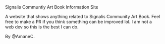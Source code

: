Signalis Communtiy Art Book Information Site

A website that shows anything related to Signalis Community Art Book.
Feel free to make a PR if you think something can be improved lol. I am not a web dev so this is the best I can do.

By @AmaneC. 

